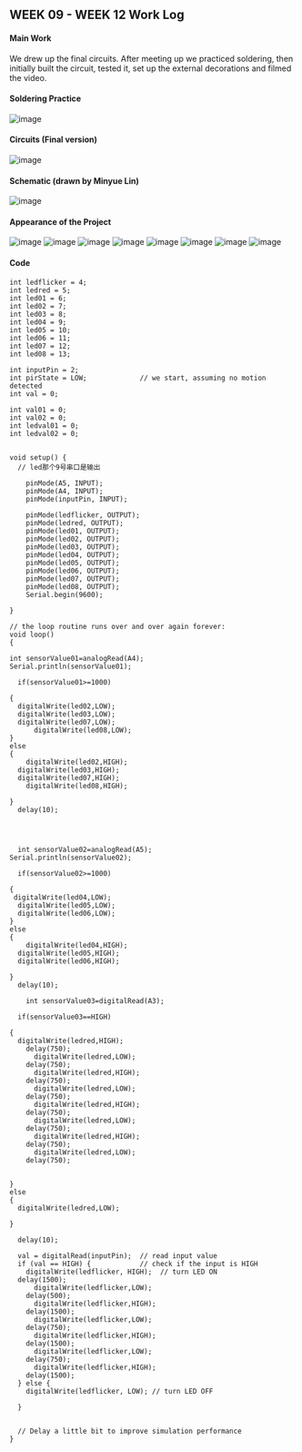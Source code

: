 ## WEEK 09 - WEEK 12 Work Log

#### Main Work

We drew up the final circuits. After meeting up we practiced soldering, then initially built the circuit, tested it, set up the external decorations and filmed the video.


#### Soldering Practice


![image](https://github.com/mylin04202/img/blob/main/WechatIMG1995.jpeg)


#### Circuits (Final version)


![image](https://github.com/mylin04202/img/blob/main/finall.jpg)


#### Schematic (drawn by Minyue Lin)

![image](https://github.com/mylin04202/img/blob/main/sch.png)



#### Appearance of the Project

![image](https://github.com/mylin04202/img/blob/main/P1030116.JPG)
![image](https://github.com/mylin04202/img/blob/main/P1030135.JPG)
![image](https://github.com/mylin04202/img/blob/main/P1030125.JPG)
![image](https://github.com/mylin04202/img/blob/main/P1030118.JPG)
![image](https://github.com/mylin04202/img/blob/main/P1030119.JPG)
![image](https://github.com/mylin04202/img/blob/main/P1030159.JPG)
![image](https://github.com/mylin04202/img/blob/main/P1030160.JPG)
![image](https://github.com/mylin04202/img/blob/main/P1030161.JPG)



#### Code

```
int ledflicker = 4;  
int ledred = 5;   
int led01 = 6;  
int led02 = 7;  
int led03 = 8;  
int led04 = 9;  
int led05 = 10;  
int led06 = 11;  
int led07 = 12;
int led08 = 13; 

int inputPin = 2;  
int pirState = LOW;             // we start, assuming no motion detected
int val = 0;               

int val01 = 0;
int val02 = 0;
int ledval01 = 0;
int ledval02 = 0;


void setup() {
  // led那个9号串口是输出
  
    pinMode(A5, INPUT);
    pinMode(A4, INPUT);
    pinMode(inputPin, INPUT);  
  
    pinMode(ledflicker, OUTPUT);
    pinMode(ledred, OUTPUT);
    pinMode(led01, OUTPUT);
    pinMode(led02, OUTPUT);
    pinMode(led03, OUTPUT);
    pinMode(led04, OUTPUT);
    pinMode(led05, OUTPUT);
    pinMode(led06, OUTPUT);
    pinMode(led07, OUTPUT);
    pinMode(led08, OUTPUT);
    Serial.begin(9600);

}

// the loop routine runs over and over again forever:
void loop()
{
  
int sensorValue01=analogRead(A4);
Serial.println(sensorValue01);

  if(sensorValue01>=1000)

{
  digitalWrite(led02,LOW);
  digitalWrite(led03,LOW);
  digitalWrite(led07,LOW);
      digitalWrite(led08,LOW);
}
else
{
    digitalWrite(led02,HIGH);
  digitalWrite(led03,HIGH);
  digitalWrite(led07,HIGH);
    digitalWrite(led08,HIGH);

}
  delay(10);
 
  
  
  
  int sensorValue02=analogRead(A5);
Serial.println(sensorValue02);

  if(sensorValue02>=1000)

{
 digitalWrite(led04,LOW);
  digitalWrite(led05,LOW);
  digitalWrite(led06,LOW);
}
else
{
    digitalWrite(led04,HIGH);
  digitalWrite(led05,HIGH);
  digitalWrite(led06,HIGH);
 
}
  delay(10);
  
    int sensorValue03=digitalRead(A3);

  if(sensorValue03==HIGH)

{
  digitalWrite(ledred,HIGH);
    delay(750);
      digitalWrite(ledred,LOW);
    delay(750);
      digitalWrite(ledred,HIGH);
    delay(750);
      digitalWrite(ledred,LOW);
    delay(750);
      digitalWrite(ledred,HIGH);
    delay(750);
      digitalWrite(ledred,LOW);
    delay(750);
      digitalWrite(ledred,HIGH);
    delay(750);
      digitalWrite(ledred,LOW);
    delay(750);


}
else
{
  digitalWrite(ledred,LOW);

}
  
  delay(10);
  
  val = digitalRead(inputPin);  // read input value
  if (val == HIGH) {            // check if the input is HIGH
    digitalWrite(ledflicker, HIGH);  // turn LED ON
  delay(1500);
      digitalWrite(ledflicker,LOW);
    delay(500);
      digitalWrite(ledflicker,HIGH);
    delay(1500);
      digitalWrite(ledflicker,LOW);
    delay(750);
      digitalWrite(ledflicker,HIGH);
    delay(1500);
      digitalWrite(ledflicker,LOW);
    delay(750);
      digitalWrite(ledflicker,HIGH);
    delay(1500);
  } else {
    digitalWrite(ledflicker, LOW); // turn LED OFF

  }
  
  
  // Delay a little bit to improve simulation performance
}

```







